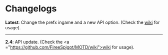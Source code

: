 # Changelogs
<strong>Latest</strong>: Change the prefx ingame and a new API option. (Check the <a href="https://github.com/FireeSpigot/MOTD/wiki">wiki</a> for usage).<hr>
<strong>2.4</strong>: API update. (Check the <a ="https://github.com/FireeSpigot/MOTD/wiki">wiki</a> for usage).
